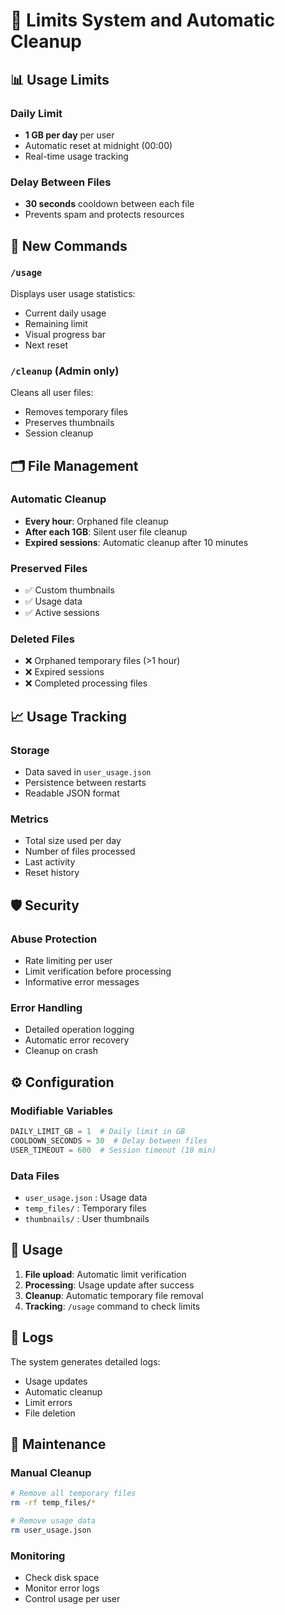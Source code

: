 # 🎯 Limits System and Automatic Cleanup

## 📊 Usage Limits

### Daily Limit
- **1 GB per day** per user
- Automatic reset at midnight (00:00)
- Real-time usage tracking

### Delay Between Files
- **30 seconds** cooldown between each file
- Prevents spam and protects resources

## 🔧 New Commands

### `/usage`
Displays user usage statistics:
- Current daily usage
- Remaining limit
- Visual progress bar
- Next reset

### `/cleanup` (Admin only)
Cleans all user files:
- Removes temporary files
- Preserves thumbnails
- Session cleanup

## 🗂️ File Management

### Automatic Cleanup
- **Every hour**: Orphaned file cleanup
- **After each 1GB**: Silent user file cleanup
- **Expired sessions**: Automatic cleanup after 10 minutes

### Preserved Files
- ✅ Custom thumbnails
- ✅ Usage data
- ✅ Active sessions

### Deleted Files
- ❌ Orphaned temporary files (>1 hour)
- ❌ Expired sessions
- ❌ Completed processing files

## 📈 Usage Tracking

### Storage
- Data saved in `user_usage.json`
- Persistence between restarts
- Readable JSON format

### Metrics
- Total size used per day
- Number of files processed
- Last activity
- Reset history

## 🛡️ Security

### Abuse Protection
- Rate limiting per user
- Limit verification before processing
- Informative error messages

### Error Handling
- Detailed operation logging
- Automatic error recovery
- Cleanup on crash

## ⚙️ Configuration

### Modifiable Variables
```python
DAILY_LIMIT_GB = 1  # Daily limit in GB
COOLDOWN_SECONDS = 30  # Delay between files
USER_TIMEOUT = 600  # Session timeout (10 min)
```

### Data Files
- `user_usage.json` : Usage data
- `temp_files/` : Temporary files
- `thumbnails/` : User thumbnails

## 🚀 Usage

1. **File upload**: Automatic limit verification
2. **Processing**: Usage update after success
3. **Cleanup**: Automatic temporary file removal
4. **Tracking**: `/usage` command to check limits

## 📝 Logs

The system generates detailed logs:
- Usage updates
- Automatic cleanup
- Limit errors
- File deletion

## 🔄 Maintenance

### Manual Cleanup
```bash
# Remove all temporary files
rm -rf temp_files/*

# Remove usage data
rm user_usage.json
```

### Monitoring
- Check disk space
- Monitor error logs
- Control usage per user 
